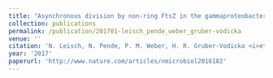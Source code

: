 ```yaml
---
title: "Asynchronous division by non-ring FtsZ in the gammaproteobacterial symbiont of Robbea hypermnestra"
collection: publications
permalink: /publication/201701-leisch_pende_weber_gruber-vodicka
venue: ''
citation: 'N. Leisch, N. Pende, P. M. Weber, H. R. Gruber-Vodicka <i>et al.</i>. <b>Asynchronous division by non-ring FtsZ in the gammaproteobacterial symbiont of Robbea hypermnestra</b>, <i>Nat Microbiol,</i> January 2017'
year: '2017'
paperurl: 'http://www.nature.com/articles/nmicrobiol2016182'
---
```

